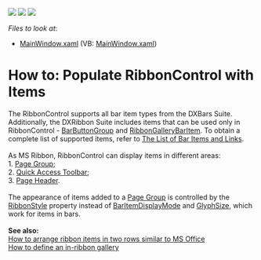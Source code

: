 <!-- default badges list -->
![](https://img.shields.io/endpoint?url=https://codecentral.devexpress.com/api/v1/VersionRange/128655662/21.1.5%2B)
[![](https://img.shields.io/badge/Open_in_DevExpress_Support_Center-FF7200?style=flat-square&logo=DevExpress&logoColor=white)](https://supportcenter.devexpress.com/ticket/details/T324997)
[![](https://img.shields.io/badge/📖_How_to_use_DevExpress_Examples-e9f6fc?style=flat-square)](https://docs.devexpress.com/GeneralInformation/403183)
<!-- default badges end -->
<!-- default file list -->
*Files to look at*:

* [MainWindow.xaml](./CS/MainWindow.xaml) (VB: [MainWindow.xaml](./VB/MainWindow.xaml))
<!-- default file list end -->
# How to: Populate RibbonControl with Items


The RibbonControl supports all bar item types from the DXBars Suite. Additionally, the DXRibbon Suite includes items that can be used only in RibbonControl - <a href="https://documentation.devexpress.com/WPF/clsDevExpressXpfRibbonBarButtonGrouptopic.aspx">BarButtonGroup</a> and <a href="https://documentation.devexpress.com/WPF/clsDevExpressXpfRibbonRibbonGalleryBarItemtopic.aspx">RibbonGalleryBarItem</a>. To obtain a complete list of supported items, refer to <a href="https://documentation.devexpress.com/#WPF/CustomDocument6646">The List of Bar Items and Links</a>.<br><br>As MS Ribbon, RibbonControl can display items in different areas:<br>1. <a href="https://documentation.devexpress.com/#WPF/CustomDocument7956">Page Group</a>;<br>2. <a href="https://documentation.devexpress.com/#WPF/CustomDocument7957">Quick Access Toolbar</a>;<br>3. <a href="https://documentation.devexpress.com/#WPF/DevExpressXpfRibbonRibbonControl_PageHeaderItemstopic">Page Header</a>.<br><br>The appearance of items added to a <a href="https://documentation.devexpress.com/#WPF/CustomDocument7956">Page Group</a> is controlled by the <a href="https://documentation.devexpress.com/#WPF/DevExpressXpfBarsBarItem_RibbonStyletopic">RibbonStyle</a> property instead of <a href="https://documentation.devexpress.com/#wpf/DevExpressXpfBarsBarItem_BarItemDisplayModetopic">BarItemDisplayMode</a> and <a href="https://documentation.devexpress.com/#WPF/DevExpressXpfBarsBarItem_GlyphSizetopic">GlyphSize</a>, which work for items in bars.<br><br><strong>See also:</strong><br><a href="https://documentation.devexpress.com/#WPF/CustomDocument8183">How to arrange ribbon items in two rows similar to MS Office</a><br><a href="https://documentation.devexpress.com/#WPF/CustomDocument8187">How to define an in-ribbon gallery</a>

<br/>


